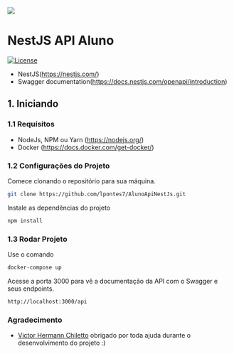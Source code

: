<img src="https://miro.medium.com/max/875/1*POcSb9jzwC8iNDEGQ0xhOQ.png" />&nbsp;


# NestJS API Aluno

[![License](https://img.shields.io/github/license/saluki/nestjs-template.svg)](https://github.com/saluki/nestjs-template/blob/master/LICENSE)

- NestJS(https://nestjs.com/) 
- Swagger documentation(https://docs.nestjs.com/openapi/introduction)

## 1. Iniciando 

### 1.1 Requísitos 

- NodeJs, NPM ou Yarn (https://nodejs.org/)
- Docker (https://docs.docker.com/get-docker/)

### 1.2 Configurações do Projeto 

Comece clonando o repositório para sua máquina. 

```sh
git clone https://github.com/lpontes7/AlunoApiNestJs.git
```
Instale as dependências do projeto 

```sh
npm install
```

### 1.3 Rodar Projeto

Use o comando 

```sh
docker-compose up
```
Acesse a porta 3000 para vê a documentação da API com o Swagger e seus endpoints. 

```sh
http://localhost:3000/api
```

### Agradecimento

- <a href="https://github.com/vitorhnn">Victor Hermann Chiletto</a>
obrigado por toda ajuda durante o desenvolvimento do projeto :)

 

